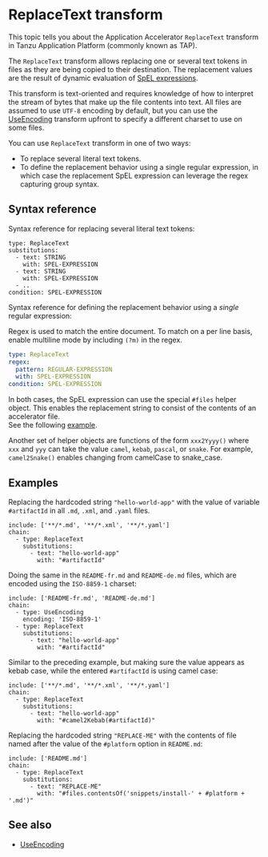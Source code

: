 # ReplaceText transform

This topic tells you about the Application Accelerator `ReplaceText` transform in Tanzu Application Platform (commonly known as TAP).

The `ReplaceText` transform allows replacing one or several text tokens in files as
they are being copied to their destination. The replacement values are the result
of dynamic evaluation of [SpEL expressions](https://docs.spring.io/spring-framework/docs/current/reference/html/core.html#expressions).

This transform is text-oriented and requires knowledge of how to interpret the stream of bytes that make up the file contents into text.
All files are assumed to use `UTF-8` encoding by default, but you can use the [UseEncoding](use-encoding.md) transform upfront to specify a different charset to use on some files.

You can use `ReplaceText` transform in one of two ways:

- To replace several literal text tokens.
- To define the replacement behavior using a single regular expression, in which case the replacement SpEL expression can leverage the regex capturing group syntax.

## <a id="syntax-ref"></a>Syntax reference

Syntax reference for replacing several literal text tokens:

```
type: ReplaceText
substitutions:
  - text: STRING
    with: SPEL-EXPRESSION
  - text: STRING
    with: SPEL-EXPRESSION
  - ..
condition: SPEL-EXPRESSION
```

Syntax reference for defining the replacement behavior using a _single_ regular expression: 

Regex is used to match the entire document. To match on a per line basis, enable multiline mode by including `(?m)` in the regex.

```yaml
type: ReplaceText
regex:
  pattern: REGULAR-EXPRESSION
  with: SPEL-EXPRESSION
condition: SPEL-EXPRESSION
```

In both cases, the SpEL expression can use the special `#files` helper object.
This enables the replacement string to consist of the contents of an accelerator file.  
See the following [example](#examples).

Another set of helper objects are functions of the form `xxx2Yyyy()` where `xxx` and `yyy` can take
the value `camel`, `kebab`, `pascal`, or `snake`.
For example, `camel2Snake()` enables changing from camelCase to snake_case.

## <a id="examples"></a>Examples

Replacing the hardcoded string `"hello-world-app"` with the value of variable `#artifactId`
in all `.md`, `.xml`, and `.yaml` files.

```
include: ['**/*.md', '**/*.xml', '**/*.yaml']
chain:
  - type: ReplaceText
    substitutions:
      - text: "hello-world-app"
        with: "#artifactId"
```

Doing the same in the `README-fr.md` and `README-de.md` files, which are encoded using
the `ISO-8859-1` charset:

```
include: ['README-fr.md', 'README-de.md']
chain:
  - type: UseEncoding
    encoding: 'ISO-8859-1'
  - type: ReplaceText
    substitutions:
      - text: "hello-world-app"
        with: "#artifactId"
```

Similar to the preceding example, but making sure the value appears as kebab case,
while the entered `#artifactId` is using camel case:

```
include: ['**/*.md', '**/*.xml', '**/*.yaml']
chain:
  - type: ReplaceText
    substitutions:
      - text: "hello-world-app"
        with: "#camel2Kebab(#artifactId)"
```

Replacing the hardcoded string `"REPLACE-ME"` with the contents of
file named after the value of the `#platform` option in `README.md`:

```
include: ['README.md']
chain:
  - type: ReplaceText
    substitutions:
      - text: "REPLACE-ME"
        with: "#files.contentsOf('snippets/install-' + #platform + '.md')"
```

## See also

- [UseEncoding](use-encoding.md)
